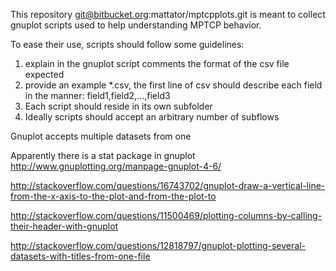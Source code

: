 This repository git@bitbucket.org:mattator/mptcpplots.git is meant to collect gnuplot scripts used to help understanding MPTCP behavior.

To ease their use, scripts should follow some guidelines:
1. explain in the gnuplot script comments the format of the csv file expected
2. provide an example *.csv, the first line of csv should describe each field in the manner: field1,field2,...,field3
3. Each script should reside in its own subfolder
4. Ideally scripts should accept an arbitrary number of subflows

Gnuplot accepts multiple datasets from one


Apparently there is a stat package in gnuplot
http://www.gnuplotting.org/manpage-gnuplot-4-6/

http://stackoverflow.com/questions/16743702/gnuplot-draw-a-vertical-line-from-the-x-axis-to-the-plot-and-from-the-plot-to

http://stackoverflow.com/questions/11500469/plotting-columns-by-calling-their-header-with-gnuplot


http://stackoverflow.com/questions/12818797/gnuplot-plotting-several-datasets-with-titles-from-one-file